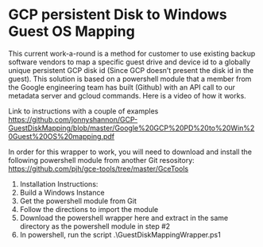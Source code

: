 # GCP persistent Disk to Windows Guest  OS Mapping
This current work-a-round is a method for customer to use existing backup software vendors to map a specific guest drive and device id to a globally unique persistent GCP disk id (Since GCP doesn’t present the disk id in the guest).  This solution is based on a powershell module that a member from the Google engineering team has built (Github) with an API call to our metadata server and gcloud commands.  Here is a video of how it works.

Link to instructions with a couple of examples https://github.com/jonnyshannon/GCP-GuestDiskMapping/blob/master/Google%20GCP%20PD%20to%20Win%20Guest%20OS%20mapping.pdf

In order for this wrapper to work, you will need to download and install the following powershell module from another Git resository: https://github.com/pjh/gce-tools/tree/master/GceTools

1.  Installation Instructions:
2.  Build a Windows Instance
3.  Get the powershell module from Git
4.  Follow the directions to import the module
5.  Download the powershell wrapper here and extract in the same directory as the powershell module in step #2
6.  In powershell, run the script .\GuestDiskMappingWrapper.ps1
